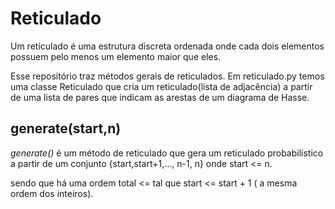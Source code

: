 # Reticulado
Um reticulado é uma estrutura discreta ordenada onde cada dois elementos possuem pelo menos um elemento maior que eles.

Esse repositório traz métodos gerais de reticulados. Em reticulado.py temos uma classe Reticulado que cria um reticulado(lista de adjacência) a partir de uma lista de pares que indicam as arestas de um diagrama de Hasse.

## generate(start,n)

_generate()_ é um método de reticulado que gera um reticulado probabilístico a partir de um conjunto {start,start+1,..., n-1, n} onde start <= n.

sendo que há uma ordem total <= tal que start <= start + 1 ( a mesma ordem dos inteiros).